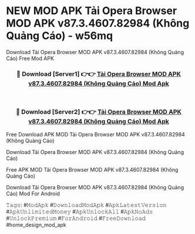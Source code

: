 # NEW MOD APK Tải Opera Browser MOD APK v87.3.4607.82984 (Không Quảng Cáo) - w56mq
Download Tải Opera Browser MOD APK v87.3.4607.82984 (Không Quảng Cáo) Free Mod APK

<div align="center">
<h3>🔴 Download [Server1] 👉👉 <a href="https://apk-comot.site?title=Tải_Opera_Browser_MOD_APK_v87.3.4607.82984_(Không_Quảng_Cáo)">Tải Opera Browser MOD APK v87.3.4607.82984 (Không Quảng Cáo) Mod Apk</a></h3><br>

<h3>🔴 Download [Server2] 👉👉 <a href="https://apk-comot.site?title=Tải_Opera_Browser_MOD_APK_v87.3.4607.82984_(Không_Quảng_Cáo)">Tải Opera Browser MOD APK v87.3.4607.82984 (Không Quảng Cáo) Mod Apk</a></h3>
</div>


Free Download APK MOD Tải Opera Browser MOD APK v87.3.4607.82984 (Không Quảng Cáo)

Download Tải Opera Browser MOD APK v87.3.4607.82984 (Không Quảng Cáo) 

Free APK MOD Tải Opera Browser MOD APK v87.3.4607.82984 (Không Quảng Cáo) 

Download Tải Opera Browser MOD APK v87.3.4607.82984 (Không Quảng Cáo) Mod For Android

𝚃𝚊𝚐𝚜: #𝙼𝚘𝚍𝙰𝚙𝚔 #𝙳𝚘𝚠𝚗𝚕𝚘𝚊𝚍𝙼𝚘𝚍𝙰𝚙𝚔 #𝙰𝚙𝚔𝙻𝚊𝚝𝚎𝚜𝚝𝚅𝚎𝚛𝚜𝚒𝚘𝚗 #𝙰𝚙𝚔𝚄𝚗𝚕𝚒𝚖𝚒𝚝𝚎𝚍𝙼𝚘𝚗𝚎𝚢 #𝙰𝚙𝚔𝚄𝚗𝚕𝚘𝚌𝚔𝙰𝚕𝚕 #𝙰𝚙𝚔𝙽𝚘𝙰𝚍𝚜 #𝚄𝚗𝚕𝚘𝚌𝚔𝙿𝚛𝚎𝚖𝚒𝚞𝚖 #𝙵𝚘𝚛𝙰𝚗𝚍𝚛𝚘𝚒𝚍 #𝙵𝚛𝚎𝚎𝙳𝚘𝚠𝚗𝚕𝚘𝚊𝚍 #home_design_mod_apk